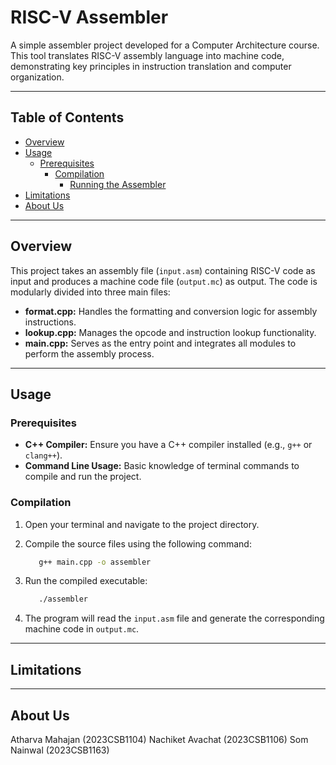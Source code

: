 # RISC-V Assembler

A simple assembler project developed for a Computer Architecture course. This tool translates RISC-V assembly language into machine code, demonstrating key principles in instruction translation and computer organization.

---

## Table of Contents

- [Overview](#overview)
- [Usage](#usage)
  - [Prerequisites](#prerequisites)
    - [Compilation](#compilation)
      - [Running the Assembler](#running-the-assembler)
- [Limitations](#limitations)
- [About Us](#about-us)


---

## Overview

This project takes an assembly file (`input.asm`) containing RISC-V code as input and produces a machine code file (`output.mc`) as output. The code is modularly divided into three main files:
- **format.cpp:** Handles the formatting and conversion logic for assembly instructions.
- **lookup.cpp:** Manages the opcode and instruction lookup functionality.
- **main.cpp:** Serves as the entry point and integrates all modules to perform the assembly process.

---

## Usage

### Prerequisites

- **C++ Compiler:** Ensure you have a C++ compiler installed (e.g., `g++` or `clang++`).
- **Command Line Usage:** Basic knowledge of terminal commands to compile and run the project.

### Compilation

1. Open your terminal and navigate to the project directory.
2. Compile the source files using the following command:

   ```bash
      g++ main.cpp -o assembler
    ```
3. Run the compiled executable:

   ```bash
      ./assembler
    ```
4. The program will read the `input.asm` file and generate the corresponding machine code in `output.mc`.

---

## Limitations

---

## About Us
Atharva Mahajan (2023CSB1104)
Nachiket Avachat (2023CSB1106)
Som Nainwal (2023CSB1163)
